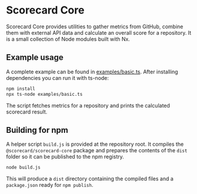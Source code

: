 # Scorecard Core

Scorecard Core provides utilities to gather metrics from GitHub, combine them with
external API data and calculate an overall score for a repository. It is a small
collection of Node modules built with Nx.

## Example usage

A complete example can be found in [examples/basic.ts](examples/basic.ts). After
installing dependencies you can run it with ts-node:

```bash
npm install
npx ts-node examples/basic.ts
```

The script fetches metrics for a repository and prints the calculated scorecard
result.

## Building for npm

A helper script `build.js` is provided at the repository root. It compiles the
`@scorecard/scorecard-core` package and prepares the contents of the `dist`
folder so it can be published to the npm registry.

```bash
node build.js
```

This will produce a `dist` directory containing the compiled files and a
`package.json` ready for `npm publish`.
